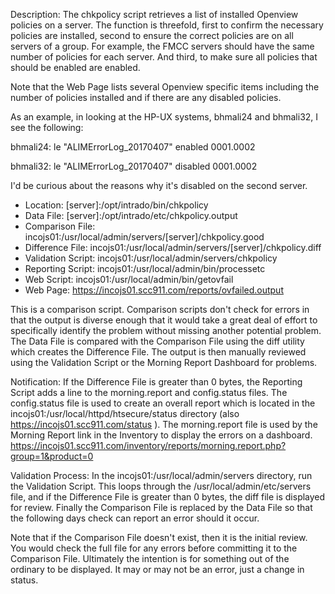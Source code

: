 Description: The chkpolicy script retrieves a list of installed Openview policies on a server. The function is threefold, first to confirm the necessary policies are installed, second to ensure the correct policies are on all servers of a group. For example, the FMCC servers should have the same number of policies for each server. And third, to make sure all policies that should be enabled are enabled.

Note that the Web Page lists several Openview specific items including the number of policies installed and if there are any disabled policies.

As an example, in looking at the HP-UX systems, bhmali24 and bhmali32, I see the following:

 bhmali24:
 le                "ALIMErrorLog_20170407"     enabled    0001.0002

 bhmali32:
 le                "ALIMErrorLog_20170407"     disabled   0001.0002

I'd be curious about the reasons why it's disabled on the second server.

* Location: [server]:/opt/intrado/bin/chkpolicy
* Data File: [server]:/opt/intrado/etc/chkpolicy.output
* Comparison File: incojs01:/usr/local/admin/servers/[server]/chkpolicy.good
* Difference File: incojs01:/usr/local/admin/servers/[server]/chkpolicy.diff
* Validation Script: incojs01:/usr/local/admin/servers/chkpolicy
* Reporting Script: incojs01:/usr/local/admin/bin/processetc
* Web Script: incojs01:/usr/local/admin/bin/getovfail
* Web Page: https://incojs01.scc911.com/reports/ovfailed.output

This is a comparison script. Comparison scripts don't check for errors in that the output is diverse enough that it would take a great deal of effort to specifically identify the problem without missing another potential problem. The Data File is compared with the Comparison File using the diff utility which creates the Difference File. The output is then manually reviewed using the Validation Script or the Morning Report Dashboard for problems.

Notification: If the Difference File is greater than 0 bytes, the Reporting Script adds a line to the morning.report and config.status files. The config.status file is used to create an overall report which is located in the incojs01:/usr/local/httpd/htsecure/status directory (also https://incojs01.scc911.com/status ). The morning.report file is used by the Morning Report link in the Inventory to display the errors on a dashboard. https://incojs01.scc911.com/inventory/reports/morning.report.php?group=1&product=0

Validation Process: In the incojs01:/usr/local/admin/servers directory, run the Validation Script. This loops through the /usr/local/admin/etc/servers file, and if the Difference File is greater than 0 bytes, the diff file is displayed for review. Finally the Comparison File is replaced by the Data File so that the following days check can report an error should it occur.

Note that if the Comparison File doesn't exist, then it is the initial review. You would check the full file for any errors before committing it to the Comparison File. Ultimately the intention is for something out of the ordinary to be displayed. It may or may not be an error, just a change in status.

